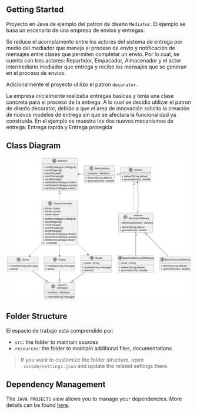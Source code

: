 ## Getting Started

Proyecto en Java de ejemplo del patron de diseño `Mediator`. El ejemplo se basa un escenario de una empresa de envios y entregas.

Se reduce el acomplamento entre los actores del sistema de entrega por medio del mediador que maneja el proceso de envio y notificación de mensajes entre clases que permiten completar un envio. Por lo cual, se cuenta con tres actores: Repartidor, Empacador, Almacenador y el actor intermediario mediador que entrega y recibe los mensajes que se generan en el proceso de envios.

Adicionalmente el proyecto utilizo el patron `decorator`.

La empresa inicialmente realizaba entregas basicas y tenia una clase concreta para el proceso de la entrega. A lo cual se decidio utilizar el patron de diseño decorator, debido a que el area de innovación solicito la creación de nuevos modelos de entrega sin que se afectara la funcionalidad ya construida. En el ejemplo se muestra los dos nuevos mecanismos de entrega: Entrega rapida y Entrega protegida

## Class Diagram

<img src="./src/main/resources/classDiagram.svg">

## Folder Structure

El espacio de trabajo esta comprendido por:

- `src`: the folder to maintain sources
- `resources`: the folder to maintain additional files, documentations

> If you want to customize the folder structure, open `.vscode/settings.json` and update the related settings there.

## Dependency Management

The `JAVA PROJECTS` view allows you to manage your dependencies. More details can be found [here](https://github.com/microsoft/vscode-java-dependency#manage-dependencies).
